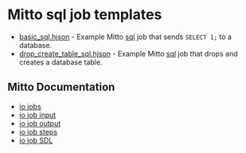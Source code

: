 # Mitto sql job templates

- [basic_sql.hjson](basic_sql.hjson) - Example Mitto [sql](sql) job that sends `SELECT 1;` to a database.
- [drop_create_table_sql.hjson](drop_create_table_sql.hjson) - Example Mitto [sql](sql) job that drops and creates a database table.

## Mitto Documentation
- [io jobs](https://www.zuar.com/help/mitto/io-jobs/)
- [io job input](https://www.zuar.com/help/mitto/input/)
- [io job output](https://www.zuar.com/help/mitto/output/)
- [io job steps](https://www.zuar.com/help/mitto/steps/)
- [io job SDL](https://www.zuar.com/help/mitto/sdl/)